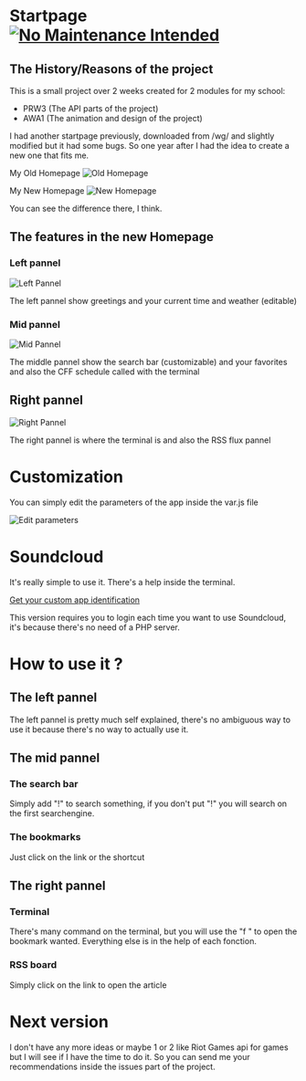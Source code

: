 # Startpage [![No Maintenance Intended](http://unmaintained.tech/badge.svg)](http://unmaintained.tech/)

## The History/Reasons of the project

This is a small project over 2 weeks created for 2 modules for my school:
* PRW3 (The API parts of the project)
* AWA1 (The animation and design of the project)
 
I had another startpage previously, downloaded from /wg/ and slightly modified but it had some bugs. So one year after I had the idea to create a new one that fits me.

My Old Homepage
![Old Homepage](http://i.imgur.com/OYN1EzQ.png "My old homepage")

My New Homepage
![New Homepage](http://i.imgur.com/VJqQdbA.png "My new homepage")

You can see the difference there, I think.

## The features in the new Homepage

### Left pannel

![Left Pannel](http://i.imgur.com/6o01LXB.png "Left pannel")

The left pannel show greetings and your current time and weather (editable)

### Mid pannel

![Mid Pannel](http://i.imgur.com/A5ieCPV.png "Mid pannel")

The middle pannel show the search bar (customizable) and your favorites and also the CFF schedule called with the terminal

## Right pannel

![Right Pannel](http://i.imgur.com/wrOn2kA.png "Right pannel")

The right pannel is where the terminal is and also the RSS flux pannel

# Customization

You can simply edit the parameters of the app inside the var.js file

![Edit parameters](http://i.imgur.com/aO40n05.png "Your config goes here")

# Soundcloud 

It's really simple to use it. There's a help inside the terminal.

[Get your custom app identification](http://soundcloud.com/you/apps/)

This version requires you to login each time you want to use Soundcloud, it's because there's no need of a PHP server.

# How to use it ?

## The left pannel

The left pannel is pretty much self explained, there's no ambiguous way to use it because there's no way to actually use it.

## The mid pannel

### The search bar

Simply add "!<the letter>" to search something, if you don't put "!" you will search on the first searchengine.

### The bookmarks 

Just click on the link or the shortcut

## The right pannel

### Terminal

There's many command on the terminal, but you will use the "f <shortcut>" to open the bookmark wanted. Everything else is in the help of each fonction.

### RSS board

Simply click on the link to open the article

# Next version
I don't have any more ideas or maybe 1 or 2 like Riot Games api for games but I will see if I have the time to do it. So you can send me your recommendations inside the issues part of the project.
